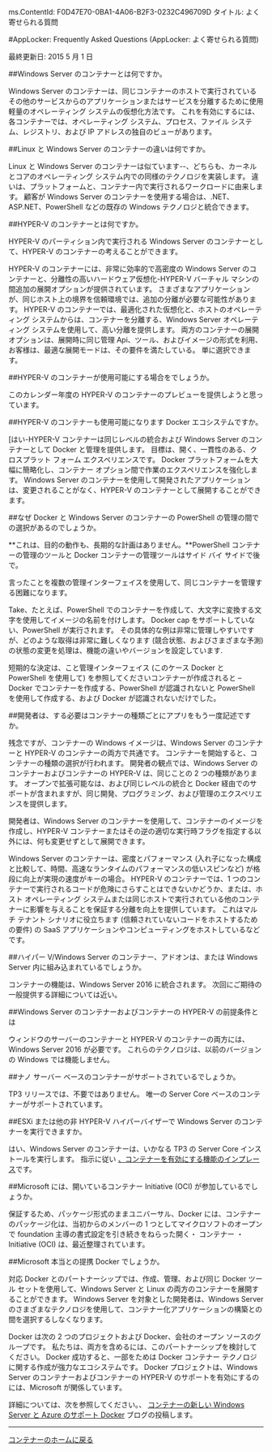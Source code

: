 ms.ContentId: F0D47E70-0BA1-4A06-B2F3-0232C496709D
タイトル: よく寄せられる質問

#AppLocker: Frequently Asked Questions (AppLocker: よく寄せられる質問)

最終更新日: 2015 5 月 1 日

##Windows Server のコンテナーとは何ですか。

Windows Server のコンテナーは、同じコンテナーのホストで実行されているその他のサービスからのアプリケーションまたはサービスを分離するために使用軽量のオペレーティング システムの仮想化方法です。
これを有効にするには、各コンテナーでは、オペレーティング システム、プロセス、ファイル システム、レジストリ、および IP アドレスの独自のビューがあります。



##Linux と Windows Server のコンテナーの違いは何ですか。

Linux と Windows Server のコンテナーは似ています--、どちらも、カーネルとコアのオペレーティング システム内での同様のテクノロジを実装します。
違いは、プラットフォームと、コンテナー内で実行されるワークロードに由来します。
顧客が Windows Server のコンテナーを使用する場合は、.NET、ASP.NET、PowerShell などの既存の Windows テクノロジと統合できます。

##HYPER-V のコンテナーとは何ですか。

HYPER-V のパーティション内で実行される Windows Server のコンテナーとして、HYPER-V のコンテナーの考えることができます。

HYPER-V のコンテナーには、非常に効率的で高密度の Windows Server のコンテナーと、分離性の高いハードウェア仮想化-HYPER-V バーチャル マシンの間追加の展開オプションが提供されています。
さまざまなアプリケーションが、同じホスト上の境界を信頼環境では、追加の分離が必要な可能性があります。
HYPER-V のコンテナーでは、最適化された仮想化と、ホストのオペレーティング システムからは、コンテナーを分離する、Windows Server オペレーティング システムを使用して、高い分離を提供します。
両方のコンテナーの展開オプションは、展開時に同じ管理 Api、ツール、およびイメージの形式を利用、お客様は、最適な展開モードは、その要件を満たしている。 単に選択できます。


##HYPER-V のコンテナーが使用可能にする場合をでしょうか。

このカレンダー年度の HYPER-V のコンテナーのプレビューを提供しようと思っています。


##HYPER-V のコンテナーも使用可能になります Docker エコシステムですか。

[はい-HYPER-V コンテナーは同じレベルの統合および Windows Server のコンテナーとして Docker と管理を提供します。
目標は、開く、一貫性のある、クロスプラット フォーム エクスペリエンスです。
Docker プラットフォームを大幅に簡略化し、コンテナー オプション間で作業のエクスペリエンスを強化します。
Windows Server のコンテナーを使用して開発されたアプリケーションは、変更されることがなく、HYPER-V のコンテナーとして展開することができます。

##なぜ Docker と Windows Server のコンテナーの PowerShell の管理の間での選択があるのでしょうか。

**これは、目的の動作も、長期的な計画はありません。**PowerShell コンテナーの管理のツールと Docker コンテナーの管理ツールはサイド バイ サイドで後で。

言ったことを複数の管理インターフェイスを使用して、同じコンテナーを管理する困難になります。

Take、たとえば、PowerShell でのコンテナーを作成して、大文字に変換する文字を使用してイメージの名前を付けします。
Docker cap をサポートしていない、PowerShell が実行されます。
その具体的な例は非常に管理しやすいですが、どのような取得は非常に難しくなります (競合状態、およびさまざまな予測) の状態の変更を処理は、機能の違いやバージョンを設定しています.

短期的な決定は、こと管理インターフェイス (このケース Docker と PowerShell を使用して) を参照してくださいコンテナーが作成されると – Docker でコンテナーを作成する、PowerShell が認識されないと PowerShell を使用して作成する、および Docker が認識されないだけでした。


##開発者は、する必要はコンテナーの種類ごとにアプリをもう一度記述ですか。

残念ですが、コンテナーの Windows イメージは、Windows Server のコンテナーと HYPER-V のコンテナーの両方で共通です。
コンテナーを開始すると、コンテナーの種類の選択が行われます。
開発者の観点では、Windows Server のコンテナーおよびコンテナーの HYPER-V は、同じことの 2 つの種類があります。
オープンで拡張可能なは、および同じレベルの統合と Docker 経由でのサポートが含まれますが、同じ開発、プログラミング、および管理のエクスペリエンスを提供します。

開発者は、Windows Server のコンテナーを使用して、コンテナーのイメージを作成し、HYPER-V コンテナーまたはその逆の適切な実行時フラグを指定する以外には、何も変更せずとして展開できます。

Windows Server のコンテナーは、密度とパフォーマンス (入れ子になった構成と比較して、時間、高速なランタイムのパフォーマンスの低いスピンなど) が格段に向上が実現の速度がキーの場合。
HYPER-V のコンテナーでは、1 つのコンテナーで実行されるコードが危険にさらすことはできないかどうか、または、ホスト オペレーティング システムまたは同じホストで実行されている他のコンテナーに影響を与えることを保証する分離を向上を提供しています。
これはマルチ テナント シナリオに役立ちます (信頼されていないコードをホストするための要件) の SaaS アプリケーションやコンピューティングをホストしているなどです。


##ハイパー V/Windows Server のコンテナー、アドオンは、または Windows Server 内に組み込まれているでしょうか。

コンテナーの機能は、Windows Server 2016 に統合されます。
次回にご期待の一般提供する詳細については近い。




##Windows Server のコンテナーおよびコンテナーの HYPER-V の前提条件とは

ウィンドウのサーバーのコンテナーと HYPER-V のコンテナーの両方には、Windows Server 2016 が必要です。
これらのテクノロジは、以前のバージョンの Windows では機能しません。

##ナノ サーバー ベースのコンテナーがサポートされているでしょうか。

TP3 リリースでは、不要ではありません。
唯一の Server Core ベースのコンテナーがサポートされています。

##ESXi または他の非 HYPER-V ハイパーバイザーで Windows Server のコンテナーを実行できますか。

はい、Windows Server のコンテナーは、いかなる TP3 の Server Core インストールを実行します。
指示に従い [、コンテナーを有効にする機能のインプレース](../quick_start/inplace_setup.md)です。


##Microsoft には、開いているコンテナー Initiative (OCI) が参加しているでしょうか。

保証するため、パッケージ形式のままユニバーサル、Docker には、コンテナーのパッケージ化は、当初からのメンバーの 1 つとしてマイクロソフトのオープンで foundation 主導の書式設定を引き続きをねらった開く・ コンテナー ・ Initiative (OCI) は、最近整理されています。

##Microsoft 本当との提携 Docker でしょうか。

対応
Docker とのパートナーシップでは、作成、管理、および同じ Docker ツール セットを使用して、Windows Server と Linux の両方のコンテナーを展開することができます。
Windows Server を対象とした開発者は、Windows Server のさまざまなテクノロジを使用して、コンテナー化アプリケーションの構築との間を選択するしなくなります。



Docker は次の 2 つのプロジェクトおよび Docker、会社のオープン ソースのグループです。
私たちは、両方を含めるには、このパートナーシップを検討してください。
Docker 成功すると、一部をためは Docker コンテナー テクノロジに関する作成が強力なエコシステムです。
Docker プロジェクトは、Windows Server のコンテナーおよびコンテナーの HYPER-V のサポートを有効にするのには、Microsoft が関係しています。



詳細については、次を参照してください。、 [コンテナーの新しい Windows Server と Azure のサポート Docker](http://azure.microsoft.com/blog/2014/10/15/new-windows-server-containers-and-azure-support-for-docker/?WT.mc_id=Blog_ServerCloud_Announce_TTD) ブログの投稿します。

-------------------

[コンテナーのホームに戻る](../containers_welcome.md)



